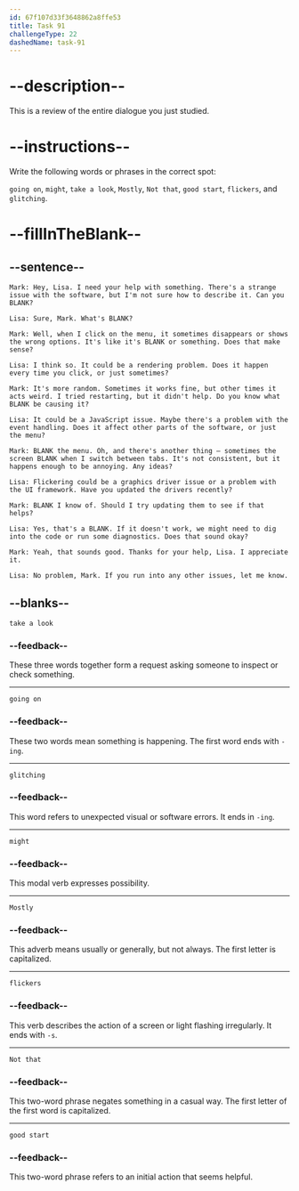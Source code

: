 ```yaml
---
id: 67f107d33f3648862a8ffe53
title: Task 91
challengeType: 22
dashedName: task-91
---
```


<!-- REVIEW -->

# --description--

This is a review of the entire dialogue you just studied.

# --instructions--

Write the following words or phrases in the correct spot:

`going on`, `might`, `take a look`, `Mostly`, `Not that`, `good start`, `flickers`, and `glitching`.

# --fillInTheBlank--

## --sentence--

`Mark: Hey, Lisa. I need your help with something. There's a strange issue with the software, but I'm not sure how to describe it. Can you BLANK?`

`Lisa: Sure, Mark. What's BLANK?`

`Mark: Well, when I click on the menu, it sometimes disappears or shows the wrong options. It's like it's BLANK or something. Does that make sense?`

`Lisa: I think so. It could be a rendering problem. Does it happen every time you click, or just sometimes?`

`Mark: It's more random. Sometimes it works fine, but other times it acts weird. I tried restarting, but it didn't help. Do you know what BLANK be causing it?`

`Lisa: It could be a JavaScript issue. Maybe there's a problem with the event handling. Does it affect other parts of the software, or just the menu?`

`Mark: BLANK the menu. Oh, and there's another thing — sometimes the screen BLANK when I switch between tabs. It's not consistent, but it happens enough to be annoying. Any ideas?`

`Lisa: Flickering could be a graphics driver issue or a problem with the UI framework. Have you updated the drivers recently?`

`Mark: BLANK I know of. Should I try updating them to see if that helps?`

`Lisa: Yes, that's a BLANK. If it doesn't work, we might need to dig into the code or run some diagnostics. Does that sound okay?`

`Mark: Yeah, that sounds good. Thanks for your help, Lisa. I appreciate it.`

`Lisa: No problem, Mark. If you run into any other issues, let me know.`

## --blanks--

`take a look`

### --feedback--

These three words together form a request asking someone to inspect or check something.

---

`going on`

### --feedback--

These two words mean something is happening. The first word ends with `-ing`.

---

`glitching`

### --feedback--

This word refers to unexpected visual or software errors. It ends in `-ing`.

---

`might`

### --feedback--

This modal verb expresses possibility.

---

`Mostly`

### --feedback--

This adverb means usually or generally, but not always. The first letter is capitalized.

---

`flickers`

### --feedback--

This verb describes the action of a screen or light flashing irregularly. It ends with `-s`.

---

`Not that`

### --feedback--

This two-word phrase negates something in a casual way. The first letter of the first word is capitalized.

---

`good start`

### --feedback--

This two-word phrase refers to an initial action that seems helpful.
